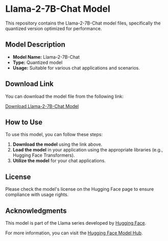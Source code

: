# Llama-2-7B-Chat Model

This repository contains the Llama-2-7B-Chat model files, specifically the quantized version optimized for performance.

## Model Description

- **Model Name:** Llama-2-7B-Chat
- **Type:** Quantized model
- **Usage:** Suitable for various chat applications and scenarios.

## Download Link

You can download the model file from the following link:

[Download Llama-2-7B-Chat Model](https://huggingface.co/TheBloke/Llama-2-7B-Chat-GGML/blob/main/llama-2-7b-chat.ggmlv3.q8_0.bin)

## How to Use

To use this model, you can follow these steps:

1. **Download the model** using the link above.
2. **Load the model** in your application using the appropriate libraries (e.g., Hugging Face Transformers).
3. **Utilize the model** for your chat applications.

## License

Please check the model's license on the Hugging Face page to ensure compliance with usage rights.

## Acknowledgments

This model is part of the Llama series developed by [Hugging Face](https://huggingface.co/).

For more information, you can visit the [Hugging Face Model Hub](https://huggingface.co/models).
